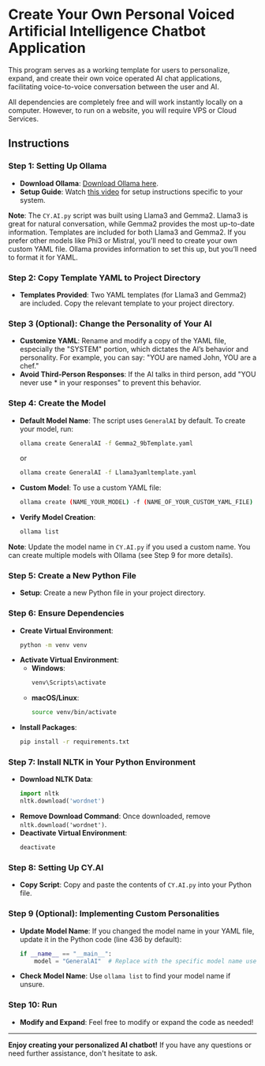 # Create Your Own Personal Voiced Artificial Intelligence Chatbot Application

This program serves as a working template for users to personalize, expand, and create their own voice operated AI chat applications, facilitating voice-to-voice conversation between the user and AI.

All dependencies are completely free and will work instantly locally on a computer. However, to run on a website, you will require VPS or Cloud Services.

## Instructions

### Step 1: Setting Up Ollama

- **Download Ollama**: [Download Ollama here](https://ollama.com/).
- **Setup Guide**: Watch [this video](https://www.youtube.com/watch?v=oI7VoTM9NKQ) for setup instructions specific to your system.

**Note**: The `CY.AI.py` script was built using Llama3 and Gemma2. Llama3 is great for natural conversation, while Gemma2 provides the most up-to-date information. Templates are included for both Llama3 and Gemma2. If you prefer other models like Phi3 or Mistral, you'll need to create your own custom YAML file. Ollama provides information to set this up, but you’ll need to format it for YAML.

### Step 2: Copy Template YAML to Project Directory

- **Templates Provided**: Two YAML templates (for Llama3 and Gemma2) are included. Copy the relevant template to your project directory.

### Step 3 (Optional): Change the Personality of Your AI

- **Customize YAML**: Rename and modify a copy of the YAML file, especially the "SYSTEM" portion, which dictates the AI’s behavior and personality. For example, you can say: "YOU are named John, YOU are a chef."
- **Avoid Third-Person Responses**: If the AI talks in third person, add "YOU never use * in your responses" to prevent this behavior.

### Step 4: Create the Model

- **Default Model Name**: The script uses `GeneralAI` by default. To create your model, run:
    ```bash
    ollama create GeneralAI -f Gemma2_9bTemplate.yaml
    ```
    or
    ```bash
    ollama create GeneralAI -f Llama3yamltemplate.yaml
    ```
- **Custom Model**: To use a custom YAML file:
    ```bash
    ollama create (NAME_YOUR_MODEL) -f (NAME_OF_YOUR_CUSTOM_YAML_FILE)
    ```
- **Verify Model Creation**:
    ```bash
    ollama list
    ```

**Note**: Update the model name in `CY.AI.py` if you used a custom name. You can create multiple models with Ollama (see Step 9 for more details).

### Step 5: Create a New Python File

- **Setup**: Create a new Python file in your project directory.

### Step 6: Ensure Dependencies

- **Create Virtual Environment**:
    ```bash
    python -m venv venv
    ```
- **Activate Virtual Environment**:
    - **Windows**:
        ```bash
        venv\Scripts\activate
        ```
    - **macOS/Linux**:
        ```bash
        source venv/bin/activate
        ```
- **Install Packages**:
    ```bash
    pip install -r requirements.txt
    ```

### Step 7: Install NLTK in Your Python Environment

- **Download NLTK Data**:
    ```python
    import nltk
    nltk.download('wordnet')
    ```
- **Remove Download Command**: Once downloaded, remove `nltk.download('wordnet')`.
- **Deactivate Virtual Environment**:
    ```bash
    deactivate
    ```

### Step 8: Setting Up CY.AI

- **Copy Script**: Copy and paste the contents of `CY.AI.py` into your Python file.

### Step 9 (Optional): Implementing Custom Personalities

- **Update Model Name**: If you changed the model name in your YAML file, update it in the Python code (line 436 by default):
    ```python
    if __name__ == "__main__":
        model = "GeneralAI"  # Replace with the specific model name used.
    ```
- **Check Model Name**: Use `ollama list` to find your model name if unsure.

### Step 10: Run

- **Modify and Expand**: Feel free to modify or expand the code as needed!

---

**Enjoy creating your personalized AI chatbot!** If you have any questions or need further assistance, don't hesitate to ask.
